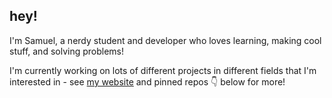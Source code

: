 ## hey! 

I'm Samuel, a nerdy student and developer who loves learning, making cool stuff, and solving problems!

I'm currently working on lots of different projects in different fields that I'm interested in - see [my website](https://sfernandez.dev) and pinned repos 👇️ below for more!
